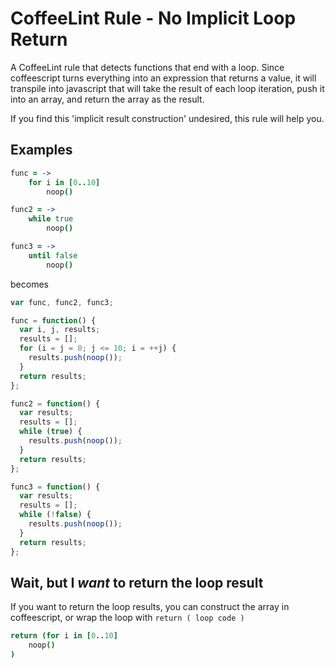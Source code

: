 # CoffeeLint Rule - No Implicit Loop Return

A CoffeeLint rule that detects functions that end with a loop.
Since coffeescript turns everything into an expression that returns a value,
it will transpile into javascript that will take the result of each loop iteration,
push it into an array, and return the array as the result.

If you find this 'implicit result construction' undesired, this rule
will help you.

## Examples

```coffee
func = ->
	for i in [0..10]
		noop()

func2 = ->
	while true
		noop()

func3 = ->
	until false
		noop()
```

becomes

```js
var func, func2, func3;

func = function() {
  var i, j, results;
  results = [];
  for (i = j = 0; j <= 10; i = ++j) {
    results.push(noop());
  }
  return results;
};

func2 = function() {
  var results;
  results = [];
  while (true) {
    results.push(noop());
  }
  return results;
};

func3 = function() {
  var results;
  results = [];
  while (!false) {
    results.push(noop());
  }
  return results;
};
```

## Wait, but I *want* to return the loop result

If you want to return the loop results, you can construct the array in coffeescript,
or wrap the loop with `return ( loop code )`

```coffee
return (for i in [0..10]
	noop()
)
```
